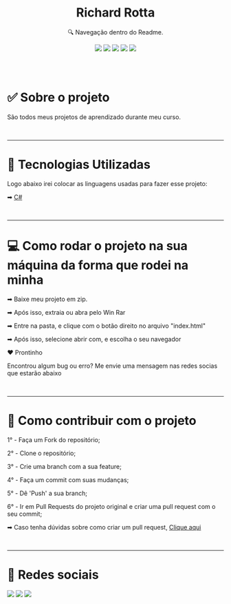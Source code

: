 <h1 align="center"> Richard Rotta </h1>

<p align="center">🔍 Navegação dentro do Readme. </p>

<div align="center">

  [![](https://img.shields.io/badge/-Sobre-5276f2)](#sobre)
  [![](https://img.shields.io/badge/-Tecnologias-5276f2)](#linguagens)
  [![](https://img.shields.io/badge/-Clonando-5276f2)](#clonar)
  [![](https://img.shields.io/badge/-Ajudar-5276f2)](#ajudar)
  [![](https://img.shields.io/badge/-Sociais-5276f2)](#sociais)

</div>

</br></br>

<div align="left">
  <h1 id="sobre"> ✅ Sobre o projeto </h1>
  <p>
	São todos meus projetos de aprendizado durante meu curso.
  </p>
</div>

</br>

___

<div align="left"> 
  <h1 id="linguagens">🚀 Tecnologias Utilizadas </h1> 
  <p>
    Logo abaixo irei colocar as linguagens usadas para fazer esse projeto:
  </p>
  <div>
    <p>
      ➡
      <a href="https://www.microsoft.com/pt-br/p/csharp/9n4w6bhc0hml#activetab=pivot:overviewtab">C#</a>
    </p>
  </div>
</div> 

</br>

___

<div align="left">
  <h1 id="clonar">💻 Como rodar o projeto na sua máquina da forma que rodei na minha</h1>
  <p>➡ Baixe meu projeto em zip. <p>
  <p>➡ Após isso, extraia ou abra pelo Win Rar </p>
  <p>➡ Entre na pasta, e clique com o botão direito no arquivo "index.html" </p>
  <p>➡ Após isso, selecione abrir com, e escolha o seu navegador</p>
  <p>❤ Prontinho</p>
  <p> Encontrou algum bug ou erro? Me envie uma mensagem nas redes socias que estarão abaixo</p>
</div>

</br>

___

<div align="left">
  <h1 id="ajudar">🔗 Como contribuir com o projeto</h1>
  <div>
    <p> 1° - Faça um Fork do repositório; </p>
    <p> 2° - Clone o repositório; </p>
    <p> 3° - Crie uma branch com a sua feature; </p>
    <p> 4° - Faça um commit com suas mudanças; </p>
    <p> 5° - Dê 'Push' a sua branch; </p>
    <p> 6° - Ir em Pull Requests do projeto original e criar uma pull request com o seu commit; </p>
    <p>
     ➡ Caso tenha dúvidas sobre como criar um pull request, 
      <a 
        href="https://docs.github.com/pt/github/collaborating-with-issues-and-pull-requests/creating-a-pull-request"> Clique aqui </a>  
    </p>
  </div>
</div>

</br>

___

<div align="left">
  <h1 id="sociais">📱 Redes sociais</h1>

  [![](https://img.shields.io/badge/-Github-434140)](https://github.com/RichardRotta)
  [![](https://img.shields.io/badge/-Linkedin-3DC3C9)](https://www.linkedin.com/in/richard-rotta-b690791a3/)
  [![](https://img.shields.io/badge/-Instagram-EA3C7A)](https://www.instagram.com/richard_rotta/)

</div>
